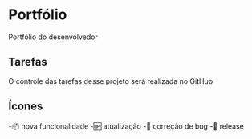 # Portfólio 

Portfólio do desenvolvedor

## Tarefas

O controle das tarefas desse projeto será realizada no GitHub

## Ícones

-📦 nova funcionalidade
-🆙 atualização
-🐞 correção de bug
-🏁 release




